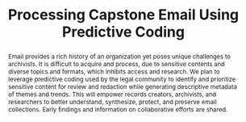 ---
abstract: Email provides a rich history of an organization yet poses unique challenges
  to archivists. It is difficult to acquire and process, due to sensitive contents
  and diverse topics and formats, which inhibits access and research. We plan to leverage
  predictive coding used by the legal community to identify and prioritize sensitive
  content for review and redaction while generating descriptive metadata of themes
  and trends. This will empower records creators, archivists, and researchers to better
  understand, synthesize, protect, and preserve email collections. Early findings
  and information on collaborative efforts are shared.
creators:
- West, Brent
- Kaczmarek, Joanne
date: null
document_url: https://services.phaidra.univie.ac.at/api/object/o:503180/download
grand_parent: iPRES
institutions: []
keywords: []
landing_page_url: https://phaidra.univie.ac.at/o:503180
language: eng
layout: publication
license: CC BY-NC-SA 3.0 AT
notes_url: null
parent: iPRES 2016
publication_type: paper
size: 512398
slides_url: null
source_name: iPRES
stream_url: null
title: Processing Capstone Email Using Predictive Coding
year: 2016
---